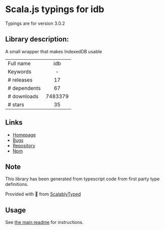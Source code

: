
# Scala.js typings for idb

Typings are for version 3.0.2

## Library description:
A small wrapper that makes IndexedDB usable

|                    |                 |
| ------------------ | :-------------: |
| Full name          | idb |
| Keywords           | - |
| # releases         | 17 |
| # dependents       | 67 |
| # downloads        | 7483379 |
| # stars            | 35 |

## Links
- [Homepage](https://github.com/jakearchibald/idb#readme)
- [Bugs](https://github.com/jakearchibald/idb/issues)
- [Repository](https://github.com/jakearchibald/idb)
- [Npm](https://www.npmjs.com/package/idb)
    


## Note
This library has been generated from typescript code from first party type definitions.

Provided with :purple_heart: from [ScalablyTyped](https://github.com/oyvindberg/ScalablyTyped)

## Usage
See [the main readme](../../readme.md) for instructions.


